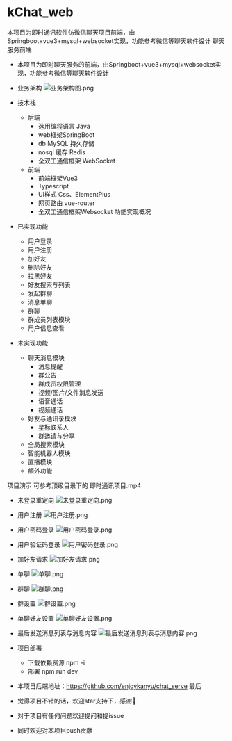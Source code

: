 # kChat_web
本项目为即时通讯软件仿微信聊天项目前端，由Springboot+vue3+mysql+websocket实现，功能参考微信等聊天软件设计
聊天服务前端
- 本项目为即时聊天服务的前端，由Springboot+vue3+mysql+websocket实现，功能参考微信等聊天软件设计

- 业务架构
![业务架构图.png](show/业务架构图.png)
- 技术栈
    - 后端
        - 选用编程语言 Java
        - web框架SpringBoot
        - db MySQL 持久存储
        - nosql 缓存 Redis
        - 全双工通信框架 WebSocket
    - 前端
        - 前端框架Vue3
        - Typescript
        - UI样式 Css、ElementPlus
        - 网页路由 vue-router
        - 全双工通信框架Websocket
          功能实现概况
- 已实现功能
    - 用户登录
    - 用户注册
    - 加好友
    - 删除好友
    - 拉黑好友
    - 好友搜索与列表
    - 发起群聊
    - 消息单聊
    - 群聊
    - 群成员列表模块
    - 用户信息查看
- 未实现功能
    - 聊天消息模块
        - 消息提醒
        - 群公告
        - 群成员权限管理
        - 视频/图片/文件消息发送
        - 语音通话
        - 视频通话
    - 好友与通讯录模块
        - 星标联系人
        - 群邀请与分享
    - 全局搜索模块
    - 智能机器人模块
    - 直播模块
    - 额外功能

项目演示
可参考顶级目录下的 即时通讯项目.mp4
- 未登录重定向
  ![未登录重定向.png](show/未登录重定向.gif)
- 用户注册
  ![用户注册.png](show/用户注册.gif)
- 用户密码登录
  ![用户密码登录.png](show/用户密码登录.gif)
- 用户验证码登录
  ![用户密码登录.png](show/用户密码登录.gif)
- 加好友请求
  ![加好友请求.png](show/加好友请求.gif)
- 单聊
  ![单聊.png](show/单聊.gif)
- 群聊
  ![群聊.png](show/群聊.gif)
- 群设置
  ![群设置.png](show/群设置.gif)
- 单聊好友设置
  ![单聊好友设置.png](show/单聊好友设置.gif)
- 最后发送消息列表与消息内容
  ![最后发送消息列表与消息内容.png](show/最后发送消息列表与消息内容.gif)



- 项目部署
  - 下载依赖资源 npm -i
  - 部署 npm run dev
- 本项目后端地址：https://github.com/enjoykanyu/chat_serve
最后
- 觉得项目不错的话，欢迎star支持下，感谢🫰
- 对于项目有任何问题欢迎提问和提issue
- 同时欢迎对本项目push贡献